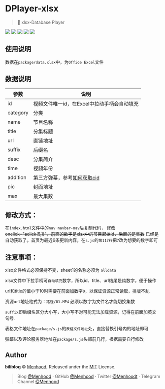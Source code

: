 # DPlayer-xlsx

>  🎦 xlsx-Database Player

![](https://img.shields.io/badge/DPlayer-1.25.0-orange.svg)
![](https://img.shields.io/badge/Bootsrtap-3.3.7-blue.svg)
![](https://img.shields.io/badge/JS_xlsx-2013-green.svg)
![](https://img.shields.io/badge/OwO-1.0-black.svg)
![](https://img.shields.io/badge/JS_color-2.0.5-red.svg)
 
## 使用说明
数据在`package/data.xlsx`中，为`Office Excel`文件

## 数据说明

|  参数  | 说明 | 
| ---- | ----------- |
| id | 视频文件唯一id，在Excel中拉动手柄会自动填充 |
| category | 分类 |
| name | 节目名称 |
| title | 分集标题 |
| url | 直链地址 |
| suffix | 后缀名 |
| desc | 分集简介 |
| time | 视频年份 |
| addition | 第三方弹幕，参考[如何获取cid](https://blog.menhood.wang/player.html) |
| pic | 封面地址 |
| max | 最大集数 |


## 修改方式：
~~在`index.html`文件中的`nav navbar-nav`后复制代码~~，
~~修改onclick="aclick(5,1)"，前面的数字是xlsx中的节目起始id，后面的是集数~~
已经是自动获取了。首页为最近6条更新内容，在`s.js`的`第117行`把`7`改为想要的数字即可

## 注意事项：
xlsx文件格式必须保持不变，sheet1的名称必须为 `alldata`

xlsx文件中下拉手柄可`自动填充`数字，所以id、title、url结尾是纯数字，便于操作

url和title的值小于10时需要在前面加数字`0`，以保证资源正常读取，排版不乱

资源`url`地址格式为：`路径/01.MP4`  必须以数字为文件名才能切换集数

`suffix`即后缀名区分大小写，大小写不对可能无法加载资源，记得在前面加英文句号`.`

表格文件地址在`package/s.js`的`表格文件地址`处，直接替换引号内的地址即可

弹幕以及评论服务器地址在`package/s.js`头部前几行，根据需要自行修改

## Author

**biliblog** © [Menhood](https://github.com/menhood), Released under the [MIT](./LICENSE) License.<br>

> Blog [@Menhood](https://menhood.wang) · GitHub [@Menhood](https://github.com/Menhood) · Twitter [@Menhoodt](https://twitter.com/menhoodt) · Telegram Channel [@Menhood](https://t.me/Menhood)